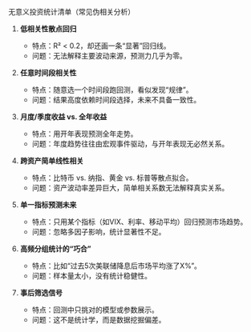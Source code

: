无意义投资统计清单（常见伪相关分析）

1. **低相关性散点回归**

   * 特点：R² < 0.2，却还画一条“显著”回归线。
   * 问题：无法解释主要波动来源，预测力几乎为零。

2. **任意时间段相关性**

   * 特点：随意选一个时间段跑回测，看似发现“规律”。
   * 问题：结果高度依赖时间段选择，未来不具备一致性。

3. **月度/季度收益 vs. 全年收益**

   * 特点：用开年表现预测全年走势。
   * 问题：年度趋势往往由宏观事件驱动，与开年表现无必然关系。

4. **跨资产简单线性相关**

   * 特点：比特币 vs. 纳指、黄金 vs. 标普等散点拟合。
   * 问题：资产波动率差异巨大，简单相关系数无法解释真实关系。

5. **单一指标预测未来**

   * 特点：只用某个指标（如VIX、利率、移动平均）回归预测市场趋势。
   * 问题：忽略多因子影响，统计显著性不足。

6. **高频分组统计的“巧合”**

   * 特点：比如“过去5次美联储降息后市场平均涨了X%”。
   * 问题：样本量太小，没有统计稳健性。

7. **事后筛选信号**

   * 特点：回测中只挑对的模型或参数展示。
   * 问题：这不是统计学，而是数据挖掘偏差。

